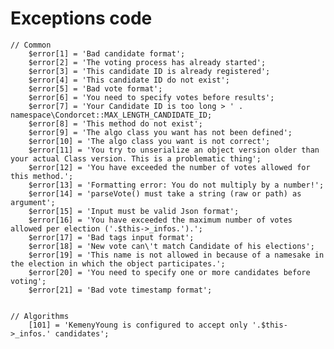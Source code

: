 # Exceptions code   

	// Common
		$error[1] = 'Bad candidate format';
		$error[2] = 'The voting process has already started';
		$error[3] = 'This candidate ID is already registered';
		$error[4] = 'This candidate ID do not exist';
		$error[5] = 'Bad vote format';
		$error[6] = 'You need to specify votes before results';
		$error[7] = 'Your Candidate ID is too long > ' . namespace\Condorcet::MAX_LENGTH_CANDIDATE_ID;
		$error[8] = 'This method do not exist';
		$error[9] = 'The algo class you want has not been defined';
		$error[10] = 'The algo class you want is not correct';
		$error[11] = 'You try to unserialize an object version older than your actual Class version. This is a problematic thing';
		$error[12] = 'You have exceeded the number of votes allowed for this method.';
		$error[13] = 'Formatting error: You do not multiply by a number!';
		$error[14] = 'parseVote() must take a string (raw or path) as argument';
		$error[15] = 'Input must be valid Json format';
		$error[16] = 'You have exceeded the maximum number of votes allowed per election ('.$this->_infos.').';
		$error[17] = 'Bad tags input format';
		$error[18] = 'New vote can\'t match Candidate of his elections';
		$error[19] = 'This name is not allowed in because of a namesake in the election in which the object participates.';
		$error[20] = 'You need to specify one or more candidates before voting';
		$error[21] = 'Bad vote timestamp format';


	// Algorithms
		[101] = 'KemenyYoung is configured to accept only '.$this->_infos.' candidates';